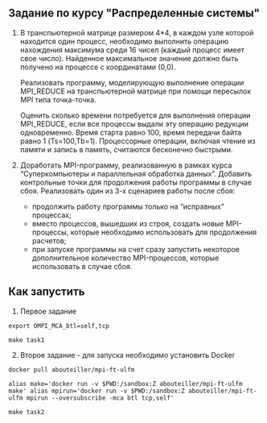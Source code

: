 ## Задание по курсу "Распределенные системы"

1. В транспьютерной матрице размером 4*4, в каждом узле которой находится один процесс, 
    необходимо выполнить операцию нахождения максимума среди 16 чисел 
    (каждый процесс имеет свое число). 
    Найденное максимальное значение должно быть получено на процессе с координатами (0,0).
    
    Реализовать программу, моделирующую выполнение операции MPI_REDUCE на транспьютерной матрице 
    при помощи пересылок MPI типа точка-точка.
    
    Оценить сколько времени потребуется для выполнения операции MPI_REDUCE, 
    если все процессы выдали эту операцию редукции одновременно. 
    Время старта равно 100, время передачи байта равно 1 (Ts=100,Tb=1). 
    Процессорные операции, включая чтение из памяти и запись в память, 
    считаются бесконечно быстрыми.
    
2. Доработать MPI-программу, реализованную в рамках курса “Суперкомпьютеры и параллельная обработка данных”. 
    Добавить контрольные точки для продолжения работы программы в случае сбоя. 
    Реализовать один из 3-х сценариев работы после сбоя: 
    * продолжить работу программы только на “исправных” процессах; 
    * вместо процессов, вышедших из строя, создать новые MPI-процессы, 
    которые необходимо использовать для продолжения расчетов; 
    * при запуске программы на счет сразу запустить некоторое дополнительное количество MPI-процессов, 
    которые использовать в случае сбоя.
    
## Как запустить

1) Первое задание 

```
export OMPI_MCA_btl=self,tcp

make task1
```

2) Второе задание - для запуска необходимо установить Docker

```
docker pull abouteiller/mpi-ft-ulfm

alias make='docker run -v $PWD:/sandbox:Z abouteiller/mpi-ft-ulfm make' alias mpirun='docker run -v $PWD:/sandbox:Z abouteiller/mpi-ft-ulfm mpirun --oversubscribe -mca btl tcp,self'

make task2
```